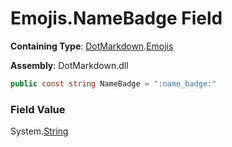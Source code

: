 # Emojis\.NameBadge Field

**Containing Type**: [DotMarkdown](../../README.md)\.[Emojis](../README.md)

**Assembly**: DotMarkdown\.dll

```csharp
public const string NameBadge = ":name_badge:"
```

### Field Value

System\.[String](https://docs.microsoft.com/en-us/dotnet/api/system.string)
